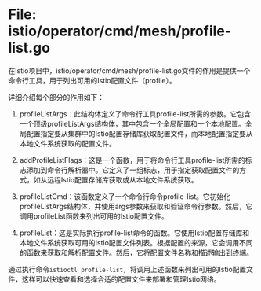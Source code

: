 # File: istio/operator/cmd/mesh/profile-list.go

在Istio项目中，istio/operator/cmd/mesh/profile-list.go文件的作用是提供一个命令行工具，用于列出可用的Istio配置文件（profile）。

详细介绍每个部分的作用如下：

1. profileListArgs：此结构体定义了命令行工具profile-list所需的参数。它包含一个顶级profileListArgs结构体，其中包含一个全局配置和一个本地配置。全局配置指定要从集群中的Istio配置存储库获取配置文件，而本地配置指定要从本地文件系统获取的配置文件。

2. addProfileListFlags：这是一个函数，用于将命令行工具profile-list所需的标志添加到命令行解析器中。它定义了一组标志，用于指定获取配置文件的方式，如从远程Istio配置存储库获取或从本地文件系统获取。

3. profileListCmd：该函数定义了一个命令行命令profile-list。它初始化profileListArgs结构体，并使用args参数来获取和验证命令行参数。然后，它调用profileList函数来列出可用的Istio配置文件。

4. profileList：这是实际执行profile-list命令的函数。它使用Istio配置存储库和本地文件系统获取可用的Istio配置文件列表。根据配置的来源，它会调用不同的函数来获取和解析配置文件。然后，它将配置文件名称和描述输出到终端。

通过执行命令`istioctl profile-list`，将调用上述函数来列出可用的Istio配置文件，这样可以快速查看和选择合适的配置文件来部署和管理Istio网络。

